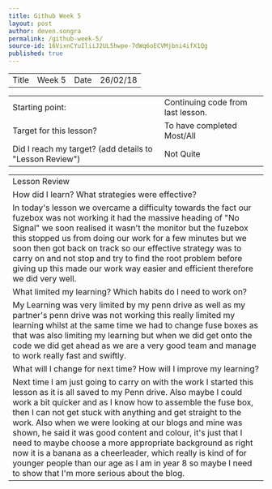 ```yaml
---
title: Github Week 5
layout: post
author: deven.songra
permalink: /github-week-5/
source-id: 16VixnCYuIliiJ2UL5hwpe-7dWq6oECVMjbni4ifX1Qg
published: true
---
```

<table>
  <tr>
    <td>Title</td>
    <td>Week 5</td>
    <td>Date</td>
    <td>26/02/18</td>
  </tr>
</table>


<table>
  <tr>
    <td>Starting point:</td>
    <td>Continuing code from last lesson.</td>
  </tr>
  <tr>
    <td>Target for this lesson?</td>
    <td>To have completed Most/All</td>
  </tr>
  <tr>
    <td>Did I reach my target? 
(add details to "Lesson Review")</td>
    <td> Not Quite</td>
  </tr>
</table>


<table>
  <tr>
    <td>Lesson Review</td>
  </tr>
  <tr>
    <td>How did I learn? What strategies were effective? </td>
  </tr>
  <tr>
    <td>In today's lesson we overcame a difficulty towards the fact our fuzebox was not working it had the massive heading of "No Signal" we soon realised it wasn't the monitor but the fuzebox this stopped us from doing our work for a few minutes but we soon then got back on track so our effective strategy was to carry on and not stop and try to find the root problem before giving up this made our work way easier and efficient therefore we did very well.</td>
  </tr>
  <tr>
    <td>What limited my learning? Which habits do I need to work on? </td>
  </tr>
  <tr>
    <td>My Learning was very limited by my penn drive as well as my partner's penn drive was not working this really limited my learning whilst at the same time we had to change fuse boxes as that was also limiting my learning but when we did get onto the code we did get ahead as we are a very good team and manage to work really fast and swiftly.</td>
  </tr>
  <tr>
    <td>What will I change for next time? How will I improve my learning?</td>
  </tr>
  <tr>
    <td>Next time I am just going to carry on with the work I started this lesson as it is all saved to my Penn drive. Also maybe I could work a bit quicker and as I know how to assemble the fuse box, then I can not get stuck with anything and get straight to the work. Also when we were looking at our blogs and mine was shown, he said it was good content and colour, it's just that I need to maybe choose a more appropriate background as right now it is a banana as a cheerleader, which really is kind of for younger people than our age as I am in year 8 so maybe I need to show that I'm more serious about the blog.</td>
  </tr>
</table>


